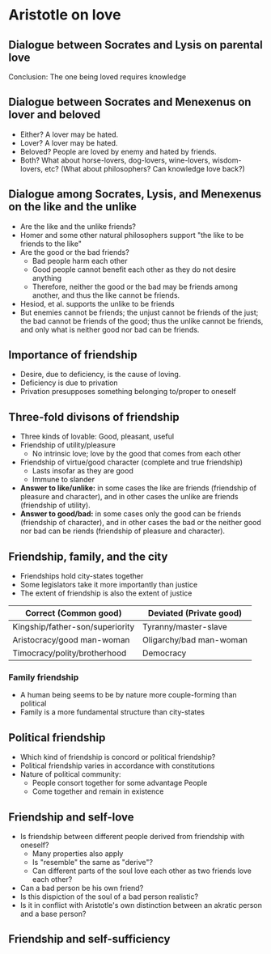 # Aristotle on love

## Dialogue between Socrates and Lysis on parental love

Conclusion: The one being loved requires knowledge

## Dialogue between Socrates and Menexenus on lover and beloved

* Either? A lover may be hated.
* Lover? A lover may be hated.
* Beloved? People are loved by enemy and hated by friends.
* Both? What about horse-lovers, dog-lovers, wine-lovers, wisdom-lovers, etc?
  (What about philosophers? Can knowledge love back?)

## Dialogue among Socrates, Lysis, and Menexenus on the like and the unlike

* Are the like and the unlike friends?
* Homer and some other natural philosophers support "the like to be friends to
  the like"
* Are the good or the bad friends?
  * Bad people harm each other
  * Good people cannot benefit each other as they do not desire anything
  * Therefore, neither the good or the bad may be friends among another, and
    thus the like cannot be friends.
* Hesiod, et al. supports the unlike to be friends
* But enemies cannot be friends; the unjust cannot be friends of the just; the
  bad cannot be friends of the good; thus the unlike cannot be friends, and only
  what is neither good nor bad can be friends.

## Importance of friendship

* Desire, due to deficiency, is the cause of loving.
* Deficiency is due to privation
* Privation presupposes something belonging to/proper to oneself

## Three-fold divisons of friendship

* Three kinds of lovable: Good, pleasant, useful
* Friendship of utility/pleasure
  * No intrinsic love; love by the good that comes from each other
* Friendship of virtue/good character (complete and true friendship)
  * Lasts insofar as they are good
  * Immune to slander
* **Answer to like/unlike:** in some cases the like are friends (friendship of
  pleasure and character), and in other cases the unlike are friends (friendship
  of utility).
* **Answer to good/bad:** in some cases only the good can be friends (friendship
  of character), and in other cases the bad or the neither good nor bad can be
  riends (friendship of pleasure and character).

<!-- 208 -->


## Friendship, family, and the city

* Friendships hold city-states together
* Some legislators take it more importantly than justice
* The extent of friendship is also the extent of justice

|      Correct (Common good)      | Deviated (Private good) |
|---------------------------------|-------------------------|
| Kingship/father-son/superiority | Tyranny/master-slave    |
| Aristocracy/good man-woman      | Oligarchy/bad man-woman |
| Timocracy/polity/brotherhood    | Democracy               |

### Family friendship

* A human being seems to be by nature more couple-forming than political
* Family is a more fundamental structure than city-states

## Political friendship

* Which kind of friendship is concord or political friendship?
* Political friendship varies in accordance with constitutions
* Nature of political community:
  * People consort together for some advantage People 
  * Come together and remain in existence

## Friendship and self-love

* Is friendship between different people derived from friendship with oneself?
  * Many properties also apply
  * Is "resemble" the same as "derive"?
  * Can different parts of the soul love each other as two friends love each
    other?
* Can a bad person be his own friend?
* Is this dispiction of the soul of a bad person realistic?
* Is it in conflict with Aristotle's own distinction between an akratic person
  and a base person?  


## Friendship and self-sufficiency

<!-- vim: tw=80
-
